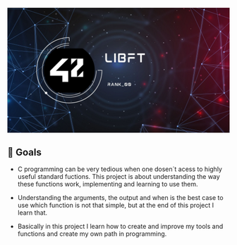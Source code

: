 ![Banner](img/libft_banner.jpg "ps banner") <br>

<div>
<h2> 🏁 Goals </h2>

- C programming can be very tedious when one dosen´t acess to highly useful standard fuctions. This project is about understanding the way these functions work, implementing and learning to use them.

- Understanding the arguments, the output and when is the best case to use which function is not that simple, but at the end of this project I learn that.

- Basically in this project I learn how to create and improve my tools and functions and create my own path in programming.
</div>
